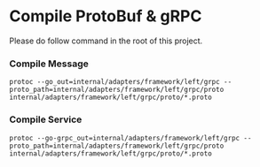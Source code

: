 # Compile ProtoBuf & gRPC

Please do follow command in the root of this project.

### Compile Message
```
protoc --go_out=internal/adapters/framework/left/grpc --proto_path=internal/adapters/framework/left/grpc/proto internal/adapters/framework/left/grpc/proto/*.proto
```

### Compile Service
```
protoc --go-grpc_out=internal/adapters/framework/left/grpc --proto_path=internal/adapters/framework/left/grpc/proto internal/adapters/framework/left/grpc/proto/*.proto
```